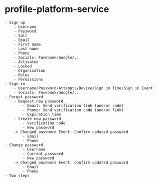 # profile-platform-service
    - Sign up
        - Username
        - Password
        - Salt
        - Email
        - First name
        - Last name
        - Phone
        - Socials: Facebook/Google/...
        - Activated
        - Locked
        - Organization
        - Roles
        - Permissions
    - Sign in
        - Username/Password/Attempts/Device/Sign in Time/Sign in Event
        - Socials: Facebook/Google/...
    - Forgot password
        - Request new password
            - Email: Send verification link (and/or code)
            - Phone: Send verification code (and/or link)
            - Expiration time
        - Create new password
            - Verification code
            - New password
        -> Changed password Event: Confirm updated password
            - Email
            - Phone
    - Change password
            - Username
            - Current password
            - New password
        -> Changed password Event: Confirm updated password
            - Email
            - Phone
    - Two steps
